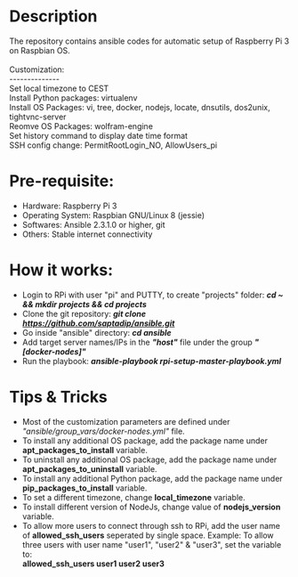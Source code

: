 # Description
The repository contains ansible codes for automatic setup of Raspberry Pi 3 on Raspbian OS. <br />
<br />Customization: <br />
--------------<br />
Set local timezone to CEST <br />
Install Python packages: virtualenv <br />
Install OS Packages: vi, tree, docker, nodejs, locate, dnsutils, dos2unix, tightvnc-server <br />
Reomve OS Packages: wolfram-engine <br />
Set history command to display date time format <br />
SSH config change: PermitRootLogin_NO, AllowUsers_pi <br />

# Pre-requisite:
- Hardware: Raspberry Pi 3
- Operating System: Raspbian GNU/Linux 8 (jessie)
- Softwares: Ansible 2.3.1.0 or higher, git
- Others: Stable internet connectivity

# How it works:
- Login to RPi with user "pi" and PUTTY, to create "projects" folder: <i><b> cd ~ && mkdir projects && cd projects </b></i>
- Clone the git repository: <i><b> git clone https://github.com/saptadip/ansible.git </i></b>
- Go inside "ansible" directory: <i><b> cd ansible </i></b>
- Add target server names/IPs in the <i><b>"host"</i></b> file under the group <i><b>"[docker-nodes]"</i></b>
- Run the playbook: <i><b>ansible-playbook rpi-setup-master-playbook.yml</i></b>

# Tips & Tricks
- Most of the customization parameters are defined under <i>"ansible/group_vars/docker-nodes.yml"</i> file.
- To install any additional OS package, add the package name under <b>apt_packages_to_install</b> variable.
- To uninstall any additional OS package, add the package name under <b>apt_packages_to_uninstall</b> variable.
- To install any additional Python package, add the package name under <b>pip_packages_to_install</b> variable.
- To set a different timezone, change <b>local_timezone</b> variable.
- To install different version of NodeJs, change value of <b>nodejs_version</b> variable.
- To allow more users to connect through ssh to RPi, add the user name of <b>allowed_ssh_users</b> seperated by single space. Example: To allow three users with user name "user1", "user2" & "user3", set the variable to: </br><b>allowed_ssh_users user1 user2 user3</b>
